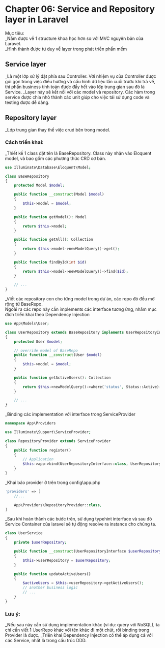 # Chapter 06: Service and Repository layer in Laravel

Mục tiêu:<br>
_Nắm được về 1 structure khoa học hơn so với MVC nguyên bản của Laravel.<br>
_Hình thành được tư duy về layer trong phát triển phần mềm<br>

## Service layer
_Là một lớp xử lý đặt phía sau Controller. Với nhiệm vụ của Controller được gói gọn trong việc điều hướng và cấu hình dữ liệu lần cuối trước khi trả về, thì phần business tính toán được đẩy hết vào lớp trung gian sau đó là Service.
_Layer này sẽ kết nối với các model và repository. Các hàm trong service được chia nhỏ thành các unit giúp cho việc tái sử dụng code và testing được dễ dàng.

## Repository layer
_Lớp trung gian thay thế việc crud bên trong model.<br>

### Cách triển khai:

_Thiết kế 1 class đặt tên là BaseRepository. Class này nhận vào Eloquent model, và bao gồm các phương thức CRD cơ bản.
```php
use Illuminate\Database\Eloquent\Model;

class BaseRepository
{
    protected Model $model;

    public function __construct(Model $model)
    {
        $this->model = $model;
    }

    public function getModel(): Model
    {
        return $this->model;
    }

    public function getAll(): Collection
    {
        return $this->model->newModelQuery()->get();
    }

    public function findById(int $id)
    {
        return $this->model->newModelQuery()->find($id);
    }

    // ...
}
```

_Viết các repository con cho từng model trong dự án, các repo đó đều mở rộng từ BaseRepo.<br>
Ngoài ra các repo này cần implements các interface tương ứng, nhằm mục đích triển khai theo Dependency Injection

```php
use App\Models\User;

class UserRepository extends BaseRepository implements UserRepositoryInterface
{
    protected User $model;

    // override model of BaseRepo
    public function __construct(User $model)
    {
        $this->model = $model;
    }

    public function getActiveUsers(): Collection
    {
        return $this->newModelQuery()->where('status', Status::Active)->get();
    }

    // ...
}
```

_Binding các implementation với interface trong ServiceProvider
```php
namespace App\Providers

use Illuminate\Support\ServiceProvider;

class RepositoryProvider extends ServiceProvider
{
    public function register()
    {
        // Application
        $this->app->bind(UserRepositoryInterface::class, UserRepository::class);
    }
}
```

_Khai báo provider ở trên trong config\app.php
```php
'providers' => [
    //...

    App\Providers\RepositoryProvider::class,
]
```

_Sau khi hoàn thành các bước trên, sử dụng typehint interface và sau đó Service Container của laravel sẽ tự động resolve ra instance cho chúng ta.
```php
class UserService
{
    private $userRepository;

    public function __construct(UserRepositoryInterface $userRepository)
    {
        $this->userRepository = $userRepository;
    }

    public function updateActiveUsers()
    {
        $activeUsers = $this->userRepository->getActiveUsers();
        // another business logic
        // ...
    }
}
```

### Lưu ý:
_Nếu sau này cần sử dụng implementation khác (ví dụ: query với NoSQL), ta chỉ cần viết 1 UserRepo khác với tên khác đi một chút, rồi binding trong Provider là được.
_Triển khai Dependency Injection có thể áp dụng cả với các Service, nhất là trong cấu trúc DDD.
